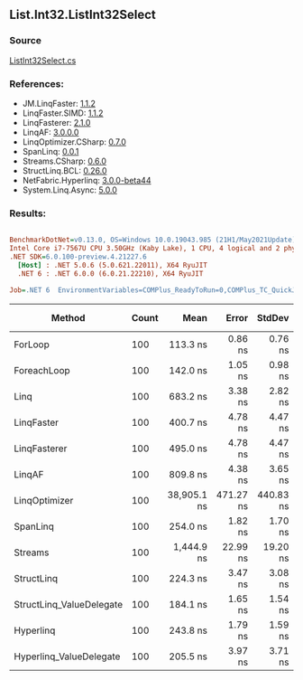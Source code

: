 ﻿## List.Int32.ListInt32Select

### Source
[ListInt32Select.cs](../LinqBenchmarks/List/Int32/ListInt32Select.cs)

### References:
- JM.LinqFaster: [1.1.2](https://www.nuget.org/packages/JM.LinqFaster/1.1.2)
- LinqFaster.SIMD: [1.1.2](https://www.nuget.org/packages/LinqFaster.SIMD/1.0.3)
- LinqFasterer: [2.1.0](https://www.nuget.org/packages/LinqFasterer/2.1.0)
- LinqAF: [3.0.0.0](https://www.nuget.org/packages/LinqAF/3.0.0.0)
- LinqOptimizer.CSharp: [0.7.0](https://www.nuget.org/packages/LinqOptimizer.CSharp/0.7.0)
- SpanLinq: [0.0.1](https://www.nuget.org/packages/SpanLinq/0.0.1)
- Streams.CSharp: [0.6.0](https://www.nuget.org/packages/Streams.CSharp/0.6.0)
- StructLinq.BCL: [0.26.0](https://www.nuget.org/packages/StructLinq/0.26.0)
- NetFabric.Hyperlinq: [3.0.0-beta44](https://www.nuget.org/packages/NetFabric.Hyperlinq/3.0.0-beta44)
- System.Linq.Async: [5.0.0](https://www.nuget.org/packages/System.Linq.Async/5.0.0)

### Results:
``` ini

BenchmarkDotNet=v0.13.0, OS=Windows 10.0.19043.985 (21H1/May2021Update)
Intel Core i7-7567U CPU 3.50GHz (Kaby Lake), 1 CPU, 4 logical and 2 physical cores
.NET SDK=6.0.100-preview.4.21227.6
  [Host] : .NET 5.0.6 (5.0.621.22011), X64 RyuJIT
  .NET 6 : .NET 6.0.0 (6.0.21.22210), X64 RyuJIT

Job=.NET 6  EnvironmentVariables=COMPlus_ReadyToRun=0,COMPlus_TC_QuickJitForLoops=1,COMPlus_TieredPGO=1  Runtime=.NET 6.0  

```
|                   Method | Count |        Mean |     Error |    StdDev |          Ratio | RatioSD |   Gen 0 | Gen 1 | Gen 2 | Allocated |
|------------------------- |------ |------------:|----------:|----------:|---------------:|--------:|--------:|------:|------:|----------:|
|                  ForLoop |   100 |    113.3 ns |   0.86 ns |   0.76 ns |       baseline |         |       - |     - |     - |         - |
|              ForeachLoop |   100 |    142.0 ns |   1.05 ns |   0.98 ns |   1.25x slower |   0.01x |       - |     - |     - |         - |
|                     Linq |   100 |    683.2 ns |   3.38 ns |   2.82 ns |   6.02x slower |   0.04x |  0.0343 |     - |     - |      72 B |
|               LinqFaster |   100 |    400.7 ns |   4.78 ns |   4.47 ns |   3.53x slower |   0.05x |  0.2179 |     - |     - |     456 B |
|             LinqFasterer |   100 |    495.0 ns |   4.78 ns |   4.47 ns |   4.37x slower |   0.06x |  0.4206 |     - |     - |     880 B |
|                   LinqAF |   100 |    809.8 ns |   4.38 ns |   3.65 ns |   7.14x slower |   0.05x |       - |     - |     - |         - |
|            LinqOptimizer |   100 | 38,905.1 ns | 471.27 ns | 440.83 ns | 343.13x slower |   3.56x | 13.4277 |     - |     - |  28,183 B |
|                 SpanLinq |   100 |    254.0 ns |   1.82 ns |   1.70 ns |   2.24x slower |   0.02x |       - |     - |     - |         - |
|                  Streams |   100 |  1,444.9 ns |  22.99 ns |  19.20 ns |  12.74x slower |   0.16x |  0.2899 |     - |     - |     608 B |
|               StructLinq |   100 |    224.3 ns |   3.47 ns |   3.08 ns |   1.98x slower |   0.03x |  0.0153 |     - |     - |      32 B |
| StructLinq_ValueDelegate |   100 |    184.1 ns |   1.65 ns |   1.54 ns |   1.63x slower |   0.01x |       - |     - |     - |         - |
|                Hyperlinq |   100 |    243.8 ns |   1.79 ns |   1.59 ns |   2.15x slower |   0.02x |       - |     - |     - |         - |
|  Hyperlinq_ValueDelegate |   100 |    205.5 ns |   3.97 ns |   3.71 ns |   1.82x slower |   0.03x |       - |     - |     - |         - |
